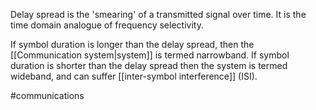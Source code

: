 Delay spread is the 'smearing' of a transmitted signal over time.
It is the time domain analogue of frequency selectivity.

If symbol duration is longer than the delay spread, then the [[Communication system|system]] is termed narrowband. If symbol duration is shorter than the delay spread then the system is termed wideband, and can suffer [[inter-symbol interference]] (ISI). 

#communications